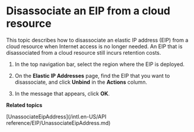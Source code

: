 # Disassociate an EIP from a cloud resource

This topic describes how to disassociate an elastic IP address \(EIP\) from a cloud resource when Internet access is no longer needed. An EIP that is disassociated from a cloud resource still incurs retention costs.

1.  In the top navigation bar, select the region where the EIP is deployed.

2.  On the **Elastic IP Addresses** page, find the EIP that you want to disassociate, and click **Unbind** in the **Actions** column.

3.  In the message that appears, click **OK**.


**Related topics**  


[UnassociateEipAddress](/intl.en-US/API reference/EIP/UnassociateEipAddress.md)

